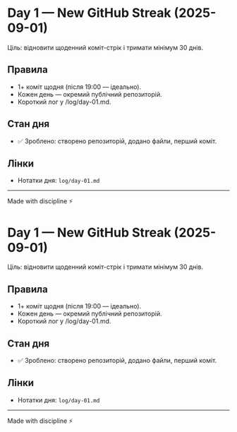 # Day 1 — New GitHub Streak (2025-09-01)

Ціль: відновити щоденний коміт-стрік і тримати мінімум 30 днів.

## Правила
- 1+ коміт щодня (після 19:00 — ідеально).
- Кожен день — окремий публічний репозиторій.
- Короткий лог у /log/day-01.md.

## Стан дня
- ✅ Зроблено: створено репозиторій, додано файли, перший коміт.

## Лінки
- Нотатки дня: `log/day-01.md`

---
Made with discipline ⚡
# Day 1 — New GitHub Streak (2025-09-01)

Ціль: відновити щоденний коміт-стрік і тримати мінімум 30 днів.

## Правила
- 1+ коміт щодня (після 19:00 — ідеально).
- Кожен день — окремий публічний репозиторій.
- Короткий лог у /log/day-01.md.

## Стан дня
- ✅ Зроблено: створено репозиторій, додано файли, перший коміт.

## Лінки
- Нотатки дня: `log/day-01.md`

---
Made with discipline ⚡
